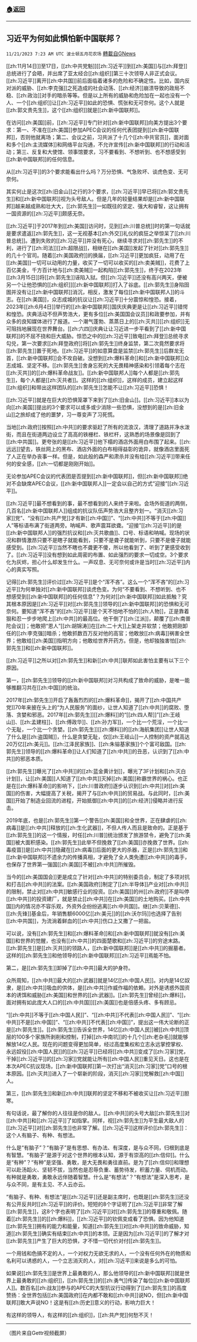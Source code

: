 ###  [:house:返回](README.md)
---


## 习近平为何如此惧怕新中国联邦？
`11/21/2023 7:23 AM UTC 波士顿五月花农场` [轉載自GNews](https://gnews.org/articles/1998962)

[[zh:11月14日]]至17日，[[zh:中共党魁]][[zh:习近平]]到[[zh:美国]]与[[zh:拜登]]总统进行了会晤，并出席了亚太经合[[zh:组织]]第三十次领导人非正式会议。[[zh:习近平]]离开[[zh:中共国]]前后面临着诸多的危险和不确定性。比如，国内反对派的威胁、[[zh:李克强]]之死造成的社会动荡、[[zh:经济]]崩溃导致的政局不稳、[[zh:政治]]对手的暗杀等等。但是以上所有的威胁和危险加在一起也没有一个人、一个[[zh:组织]]让[[zh:习近平]]如此的恐惧、慌张和无可奈何。这个人就是[[zh:郭文贵先生]]，这个[[zh:组织]]就是[[zh:新中国联邦]]。

在访问[[zh:美国]]前，[[zh:习近平]]专门针对[[zh:新中国联邦]]向美方提出3个要求：第一、不准在[[zh:美国]]参加APEC会议的任何代表团提到[[zh:新中国联邦]]，否则他就离场；第二、会议之前，习共派了十几个[[zh:中共官员]]，面对面和多个[[zh:主流媒体]]和网络平台沟通，不允许宣传[[zh:新中国联邦]]的行动和活动；第三、反复和大使馆、领事馆要求，习不要看到、不想听到、也不想感受到[[zh:新中国联邦]]的任何信息。

从[[zh:习近平]]的3个要求能看出什么吗？万分恐惧、气急败坏、谈虎色变、无可奈何。

其实何止是这次[[zh:旧金山]]之行的3个要求，[[zh:习近平]]早已将[[zh:郭文贵先生]]和[[zh:新中国联邦]]视为头号敌人。但是几年的较量结果却是[[zh:新中国联邦]]越来越成熟和壮大大，[[zh:郭先生]]一如既往的坚定、强大和睿智，这让拥有一国资源的[[zh:习近平]]颇感无奈。

[[zh:习近平]]于2017年到[[zh:美国]]访问时，见到[[zh:川普总统]]时的第一句话就是要求遣返[[zh:郭先生]]，这一无视基本[[zh:外交]]礼仪的疯狂之举惊呆了[[zh:川普总统]]。遭到失败的[[zh:习近平]]并没有死心，继续寻求对[[zh:郭先生]]的不利，进行了[[zh:司法]][[zh:超限战]]，相继在[[zh:美国]]发起了针对[[zh:郭先生]]的几十个官司。随着[[zh:美国政府]]的换届，[[zh:习近平]]更加疯狂，动用了在[[zh:美国]]一切可以动用的力量，收买了一切可以收买的[[zh:卖美贼]]，花费了上百亿美金，千方百计地与[[zh:卖美贼]]一起构陷[[zh:郭先生]]，终于在2023年[[zh:3月15日]]将[[zh:郭先生]]诬陷入狱。但[[zh:习近平]]还没有高兴两天，便被另一个让他恐惧的[[zh:组织]][[zh:新中国联邦]]打入了谷底。[[zh:郭先生]]身陷囹圄并没有让[[zh:新中国联邦]]消沉，相反，激发了每位[[zh:新中国联邦人]]的斗志。在[[zh:美国]]，众志成城的抗议让[[zh:习近平]]十分震惊和惶恐。接着，2023年[[zh:6月4日]]举行的[[zh:新中国联邦]]国庆庆典更是让[[zh:习近平]]错愕和惶恐。庆典活动不但声势浩大，更有多位[[zh:美国国会议员]]和政要参加，并有众多的良知媒体进行了报道。一个潮气蓬勃、蒸蒸日上的[[zh:灭共]][[zh:组织]]无可阻挡地展现在世界舞台。[[zh:六四]]庆典让让习近进一步平看到了[[zh:新中国联邦]]的不屈不挠和巨大威胁。惊恐之中的[[zh:习近平]]致电[[zh:拜登]]总统寻求勾兑，第一次要求[[zh:拜登政府]]将[[zh:郭先生]]终身监禁，第二次竟然要求将[[zh:郭先生]]置于死地。[[zh:习近平]]的如意算盘是监禁[[zh:郭先生]]后群龙无首，[[zh:新中国联邦]]会不攻自破。没想到[[zh:爆料革命]]和[[zh:新中国联邦]]众志成城、坚定不移。[[zh:郭先生]]舍身忘死的大无畏精神感染和引领着每个志在[[zh:灭共]]的[[zh:爆料革命战友]]。[[zh:新中国联邦人]]每个人都是[[zh:郭先生]]，每个人都是[[zh:灭共者]]。这样的[[zh:组织]]，这样的成员，建立起这样[[zh:组织]]和带出这样团队的[[zh:郭先生]]怎能不让[[zh:习近平]]恐惧！

[[zh:习近平]]就是在巨大的恐惧笼罩下来到了[[zh:旧金山]]。[[zh:习近平]]本以为向[[zh:美国]]提出的3个要求可以或多或少消除一些恐惧，没想到的是[[zh:旧金山]]之旅却成了他的噩梦，习一尊变声了习死慌。

当地[[zh:政府]]按照[[zh:中共]]的要求驱赶了所有的流浪汉，清理了道路并净水泼街，而且在街道两边设立了高高的铁栅栏、铁栏杆，这熟悉的场景像是回到了[[zh:中共国]]。更夸张的是[[zh:习近平]]他下榻的酒店外面用白布围了起来。[[zh:远远]]望去，铁丝网上的黑布、酒店外面的白布相得益彰的诡异，就像酒店里面死了人正在举办丧事一样。但是，如此般的森严和肃杀并没有给[[zh:习近平]]带来任何的安全感，[[zh:一切都是刚刚开始]]。

无论参加APEC会议的代表团是否提到[[zh:新中国联邦]]，但[[zh:新中国联邦]]绝对不会缺席APEC会议，[[zh:新中国联邦人]]一定会以自己的方式”迎接”[[zh:习近平]]。

[[zh:习近平]]最不想看到的事，最不想看到的人来终于来啦。会场外街道的两侧，几百名[[zh:新中国联邦人]]组成的抗议队伍声势浩大且整齐划一。“消灭[[zh:习家]]党”、“没有[[zh:共产党]]才有新[[zh:中国]]”、“[[zh:中共]]不等于[[zh:中国]]人”等标语布满了街道两旁。呐喊声、歌声震耳欲聋。“迎接”[[zh:习近平]]的是[[zh:新中国联邦人]]的强烈抗议和[[zh:灭共歌曲]]、口号、标语和呐喊。现场的状况和群情激昂只要不是瞎子就能看到，只要不是聋子就能听到，只要不是傻子就能感受到。[[zh:习近平]]当然不瞎也不聋更不傻，所以他看到了、听到了更感受收到了。[[zh:习近平]]没有想到如此周密的布置、如此强烈的要求一切成空。3个要求化为灰烬，担心什么却发生什么。一声叹息、无可奈何或许是当时[[zh:习近平]]内心的真实写照。

记得[[zh:郭先生]]评价过[[zh:习近平]]是个“浑不吝”。这么一个“浑不吝”的[[zh:习近平]]为何单独对[[zh:新中国联邦]]谈虎色变。为何“不要看到、不想听到、也不想感受到[[zh:新中国联邦]]的任何信息”？为何对[[zh:新中国联邦]]如此抵触？究其根本原因是[[zh:习近平]]对[[zh:郭先生]]领导的[[zh:新中国联邦]]的恐惧和无可奈何。要知道“浑不吝”的[[zh:习近平]]是个天不怕地不怕的[[zh:人物]]，正是靠着狠和忍一步步地爬上[[zh:中共]]的最高位。他干倒了[[zh:江派]]，颠覆了[[zh:南普陀会议]]；他敢把“恩人”[[zh:胡锦涛]]在[[zh:二十大]]上架走并软禁；他敢把刚卸任的[[zh:李克强]]暗杀；他敢抓数百万反对他的高官；他敢放[[zh:病毒]]祸害全世界；他敢给[[zh:美国]]指明方向；他敢给世界开药方。但是，他却独独害怕[[zh:郭先生]]和[[zh:新中国联邦]]。

[[zh:习近平]]之所以对[[zh:郭先生]]和新[[zh:中共]]联邦如此害怕主要有以下三个原因。

第一，[[zh:郭先生]]领导的[[zh:新中国联邦]]对习共构成了致命的威胁，是唯一能够推翻习共在[[zh:中国]]的统治。

2017年[[zh:郭先生]]开启了轰轰烈烈的[[zh:爆料革命]]，揭开了[[zh:中国共产党]]70年来披在头上的“为人民服务”的面纱，让世人知道了[[zh:中共]]的腐败、堕落、贪婪和邪恶。2017年[[zh:郭先生]][[zh:爆料]]的“[[zh:四人帮]]”[[zh:王岐山]]、[[zh:孟建柱]]、[[zh:傅政华]]、[[zh:孙力军]]，一个比一个荒淫，一个比一个无耻，一个比一个贪婪。[[zh:郭先生]][[zh:爆料]]的[[zh:海航集团]]让世人知道了什么是[[zh:盗国贼]]，什么是贪婪无耻，仅[[zh:王岐山]]一人控制的资产就高达20万亿[[zh:美元]]。[[zh:江泽民家族]]、[[zh:朱镕基家族]]个个富可敌国。[[zh:郭先生]]领导的[[zh:爆料革命]]让人们知道了[[zh:中共]]的丑恶，认识到了[[zh:中共]]的邪恶本质。

[[zh:郭先生]]曝光了[[zh:中共]]的[[zh:蓝金黄计划]]，曝光了3F计划和[[zh:灭白计划]]，让[[zh:美国]]人知道了[[zh:中共]]灭掉[[zh:美国]]称霸世界的祸心。也正是在[[zh:爆料革命]]的影响下，[[zh:川普政府]]逐步认识到[[zh:中共]]对[[zh:美国]]的伤害，大幅提高了关税，揭开了与[[zh:中共]]的贸易战。与此同时，[[zh:美国]]开始了制造业回流的进程，开始抵御[[zh:中共]]的[[zh:经济]]侵略并进行反击。

2019年底，也是[[zh:郭先生]]第一个警告[[zh:美国]]和全世界，正在肆虐的[[zh:病毒]]是[[zh:中共]]释放的[[zh:生化武器]]，不但人传人而且是致命的。正是基于[[zh:郭先生]]的这一个情报，时任[[zh:川普]]统治颁发了旅游禁令，避免了[[zh:美国]]被大面积感染。[[zh:郭先生]]此举不但挽救了[[zh:美国]]亦挽救了世界。[[zh:毒疫苗]]是[[zh:中共]]隐藏在[[zh:病毒]]后面的更大的杀器，正是[[zh:郭先生]]和[[zh:新中国联邦]]不遗余力的传播真相，才避免了全人类免遭[[zh:中共]]的毒手，也保存了世界第一强国[[zh:美国]]不被[[zh:中共]]所摧毁。

当今的[[zh:美国国会]]更是成立了针对[[zh:中共]]的特别委员会，制定了多项对抗和打击[[zh:中共]]的法案。[[zh:美国政府]]制定了[[zh:半导体]]产业对[[zh:中共]]的限制，禁止对[[zh:中共]]敏感行业的投资。[[zh:美国]]的州[[zh:政府]]不是叫停[[zh:中共]]的投资建厂，就是禁止[[zh:中共]]在[[zh:美国]]的土地购买。[[zh:中共国]]内的情况亦不容乐观，外资外企纷纷逃离[[zh:中共国]]。继[[zh:贝莱德]]、[[zh:先锋]]基金后，年销售额6000亿[[zh:美元]]的[[zh:沃尔玛]]也选择了告别[[zh:中共国]]，为流淌着鲜血的[[zh:中共]]伤口上又撒了一把盐。

可以说，没有[[zh:郭先生]]和[[zh:爆料革命]]和[[zh:新中国联邦]]就没有[[zh:美国]]和世界的觉醒，也没有[[zh:中共]]的四面楚歌和[[zh:习近平]]的穷途末路。[[zh:郭先生]]是[[zh:灭共]]的领路人，[[zh:新中国联邦]]是[[zh:中共]]的掘墓者。这样的[[zh:郭先生]]和他领导的[[zh:新中国联邦]][[zh:习近平]]焉能不怕。

第二，是[[zh:郭先生]]卸掉了[[zh:中共]]最大的护身符。

众所周知，[[zh:中共]]最大的[[zh:武器]]就是14亿[[zh:中国人民]]。对内是14亿奴隶，是[[zh:中共]]吸血的供体，是[[zh:中共]]作威作福的依赖。对外是诱惑外国资本的诱饵和威胁[[zh:美国]]和世界的[[zh:武器]]。[[zh:郭先生]]曾经[[zh:爆料]]，面对拥有如此庞大人口的[[zh:中共国]][[zh:美国]]也是倍感头疼、多有顾忌。

“[[zh:中共]]不等于[[zh:中国人民]]”、“[[zh:中共]]不代表[[zh:中国人民]]”、“[[zh:中共]]不是[[zh:中国]]”、“[[zh:中共]]不代表[[zh:中国]]”，提出这一伟大论断的正是[[zh:郭先生]]。[[zh:郭先生]]告诉全世界，14亿[[zh:中国人民]]被[[zh:中共]]顶层的100多个家族所剥削和控制，打掉[[zh:中南坑]]的十几个[[zh:老杂毛]]就能够解放14亿人民。现在的问题变得更加简单，经过高度集权和立志永远掌控掌权、永远奴役[[zh:中国人民]]的[[zh:习近平]]已经将[[zh:中共]]变成了[[zh:习家]]党，干掉[[zh:习近平]]的[[zh:习家]]党就能让所有[[zh:中国人民]]重见天日。这也是在本次APEC抗议现场，[[zh:新中国联邦]]第一次打出“消灭[[zh:习家]]党”口号的根本原因。[[zh:灭共]]进入了一个崭新的阶段，消灭[[zh:习家]]党解救[[zh:中国]]人。

第三，[[zh:郭先生]]和新[[zh:中共]]联邦的坚定不移和不被收买让[[zh:习近平]]胆寒。

有句话说，最了解你的人往往是你的敌人。[[zh:中共]]的头号大敌[[zh:郭先生]]对[[zh:中共]]和[[zh:习近平]]了如指掌。同样，视[[zh:郭先生]]为平生最大敌人的[[zh:习近平]]对[[zh:郭先生]]也非常了解。[[zh:习近平]]这样评价[[zh:郭先生]]：这个人有脑子、有种、有想法。

什么是“有脑子”？“有脑子”是有思想、有办法、有深度，是与众不同，归根到底是有智慧。“有脑子”是源于对这个世界的根本认知，源于有崇高的[[zh:信仰]]。什么是“有种”？“有种”是坚强、勇敢，是大无畏和勇往直前。是为了[[zh:信仰]]和理想可以赴汤蹈火、坚韧不拔，当然也是忍辱负重、蓄势待发，积蓄力量、伺机而动。有种就是勇敢，勇敢永远伴随着智慧。什么是“有想法”？“有想法”是深入思考，是与众不同，是有主见、不人云亦云。

“有脑子、有种、有想法”是[[zh:习近平]]还是副主席时，也既是[[zh:郭先生]]还没有公开反共时[[zh:习近平]]的评价。短短的8个字证明了[[zh:习近平]]非常了解[[zh:郭先生]]，这8个字也表明了[[zh:习近平]]对[[zh:郭先生]]的尊重和敬佩。随着[[zh:郭先生]]的[[zh:爆料]]，[[zh:习近平]]的钦佩变成看了恐惧。因为他知道[[zh:郭先生]]拥有的能力和能量，知道[[zh:郭先生]]对[[zh:中共]]的致命威胁，知道[[zh:郭先生]]确实有结束[[zh:中共]]的本领。正是因为[[zh:习近平]]的了解才对[[zh:郭先生]]产生了巨大的恐惧，才不惜一切代价对付[[zh:郭先生]]。

一个用钱和色搞不定的人，一个对权力无欲无求的人，一个没有任何外在的物质和名利可以诱惑的人，一个立志消灭的人，对[[zh:习近平]]来说是多么的可怕。

如果说[[zh:郭先生]]是世界上最勇敢的人，那么他领导的[[zh:新中国联邦]]就是世界上最勇敢的[[zh:组织]]，[[zh:郭先生]]的[[zh:勇气]]传染了每位[[zh:新中国联邦人]]。数百名[[zh:战友]]参与的APEC的大型抗议行动得到了[[zh:郭先生]]的高度赞扬：全世界包括[[zh:美国政府]]在内都不敢和[[zh:中共]]说NO，但[[zh:新中国联邦]]敢大声说NO！这是有[[zh:历史]]意义的行动，影响力巨大！

有这样的领导人，有这样的[[zh:组织]]，[[zh:共产党]]何愁不灭！

---
（图片来自Gettr视频截屏）
